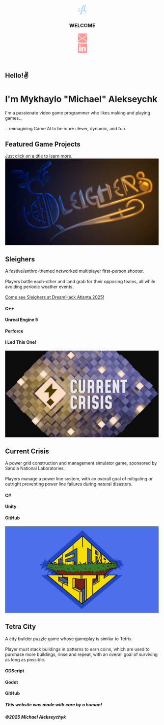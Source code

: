 

<html lang="en">
    <head>
        <title>Michael Alekseychyk - Home</title>
        <link rel="preload" href="fonts/JetBrainsMono-Bold.woff2" as="font" type="font/woff2" crossorigin="anonymous" data-next-fonts="size-adjust">
        <link rel="preload" href="fonts/JetBrainsMono-Regular.woff2" as="font" type="font/woff2" crossorigin="anonymous" data-next-fonts="size-adjust">
        <link rel="icon" href="images/logo2.svg" type="image/svg+xml">
        <link rel="stylesheet" href="styles.css">
    </head>
    <body>
        <header id="MainHeader">
            <div id="HeaderLeft">
                <a href="/">
                    <div class="HeaderItem">
                        <img id="MainLogo" alt="at" width="30" height="30" src="images/logo2.svg">
                    </div>
                </a>
                <h3 class="HeaderItem">
                    <span style="letter-spacing:-4px; margin: 0 -4px 0 -4px;">::</span><span style="margin: 0 -4px 0 0;">WELCOME</span>
                </h3>
            </div>
            <div id="HeaderRight">
                <a href="mailto:michaelalekseychyk@gmail.com">
                    <div class="HeaderItem">
                        <img id="Email" alt="at" width="30" height="30" src="images/email.svg">
                    </div>
                </a>
                <a href="https://www.linkedin.com/in/mykhaylo-alekseychyk">
                    <div class="HeaderItem">
                        <img id="LinkedIn" alt="at" width="30" height="30" src="images/linkedin2.png">
                    </div>
                </a>
            </div>
        </header>
        <main id="Main">
            <div id="MainBody">
                <div id="MainBody2">
                    <div id="MainBody3">
                        <div>
                            <h2 id="MainBodyTitle">
                                Hello!✌️
                            </h2>
                            <h1 id="MainBodyTitle">
                                I'm Mykhaylo "Michael" Alekseychk
                            </h1>
                            <div id="MainBodyText">
                                I'm a passionate <span style="color: var(--color-primary);"> video game programmer </span> who likes making and playing games...
                                <br><br>
                                ...reimagining <span style="color: var(--color-primary);">Game AI</span> to be more clever, dynamic, and <span style="color: var(--color-primary);">fun</span>.
                            </div>
                        </div>
                        <div id="RightBody">
                            <div>
                                <h2 id="GamesHeader">
                                    Featured Game Projects
                                </h2>
                                Just click on a title to learn more.
                            </div>
                            <div id="CellBody">
                                <div class="Cell Cell_A">
                                    <a href="/sleighers" style="text-decoration:none">
                                        <div class="CellSlideShow">
                                            <img alt="Test Image" src="images/SleighersPromo.webp" width="500" style="color:transparent; min-width: 120px; max-width: 500px">
                                        </div>
                                        <h2 class="CellTitle">
                                            Sleighers
                                        </h2>
                                    </a>
                                    <div class="CellBody">
                                         A festive/anthro-themed <span style="color: var(--color-primary);"> networked multiplayer </span> first-person shooter.
                                         <br><br>
                                         Players battle each-other and land grab for their opposing teams, all while avoiding periodic weather events.
                                         <br><br>
                                         <a href="https://dreamhack.com/atlanta/indies/barnstormer-studios/" style="color:var(--color-primary)">
                                            Come see Sleighers at DreamHack Atlanta 2025!
                                         </a>
                                    </div>
                                    <div class="CellSkillsBody">
                                        <h4 class="CellSkill">
                                            C++
                                        </h4>
                                        <h4 class="CellSkill">
                                            Unreal Engine 5
                                        </h4>
                                        <h4 class="CellSkill">
                                            Perforce
                                        </h4>
                                       <h4 class="CellSkill CellSkillBold">
                                            I Led This One!
                                        </h4>
                                    </div>
                                </div>
                                <div class="Cell Cell_B">
                                    <a href="/currentcrisis" style="text-decoration:none">
                                        <div class="CellSlideShow">
                                            <img alt="Test Image" src="images/CurrentPromo.webp" width="500" style="color:transparent; min-width: 120px; max-width: 500px">
                                        </div>
                                        <h2 class="CellTitle">
                                            Current Crisis
                                        </h2>
                                    </a>
                                    <div class="CellBody">
                                         A <span style="color: var(--color-primary);">power grid </span> construction and management simulator game, sponsored by Sandia National Laboratories. <br><br> Players manage a power line system, with an overall goal of mitigating or outright preventing power line failures during natural disasters.
                                    </div>
                                    <div class="CellSkillsBody">
                                        <h4 class="CellSkill">
                                            C#
                                        </h4>
                                        <h4 class="CellSkill">
                                            Unity
                                        </h4>
                                        <h4 class="CellSkill">
                                            GitHub
                                        </h4>
                                    </div>
                                </div>
                                <div class="Cell Cell_C">
                                    <a href="/tetracity" style="text-decoration:none">
                                        <div class="CellSlideShow">
                                            <img alt="Test Image" src="images/TetraPromo.webp" width="500" style="color:transparent; min-width: 120px; max-width: 500px">
                                        </div>
                                        <h2 class="CellTitle">
                                            Tetra City
                                        </h2>
                                    </a>
                                    <div class="CellBody">
                                        A <span style="color: var(--color-primary);">city builder puzzle game</span> whose gameplay is similar to Tetris. <br><br> Player must stack buildings in patterns to earn coins, which are used to purchase more buildings, rinse and repeat, with an overall goal of surviving as long as possible.
                                    </div>
                                    <div class="CellSkillsBody">
                                        <h4 class="CellSkill">
                                            GDScript
                                        </h4>
                                        <h4 class="CellSkill">
                                            Godot
                                        </h4>
                                        <h4 class="CellSkill">
                                            GitHub
                                        </h4>
                                    </div>
                                </div>
                            </div>
                        </div>
                    </div>
                </div>
            </div>
        </main>
        <footer id="Footer">
            <h5 class="FooterItem">
                This website was made with care by a human!
            </h5>
            <h5 class="FooterItem">
                ©2025 Michael Alekseychyk
            </h5>
        </footer>
    </body>
</html>